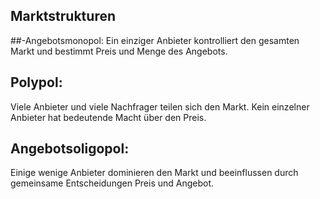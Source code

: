 ## Marktstrukturen 
##-Angebotsmonopol: 
Ein einziger Anbieter kontrolliert den gesamten Markt und bestimmt Preis und Menge des Angebots.

## Polypol:
Viele Anbieter und viele Nachfrager teilen sich den Markt. Kein einzelner Anbieter hat bedeutende Macht über den Preis.

## Angebotsoligopol:
Einige wenige Anbieter dominieren den Markt und beeinflussen durch gemeinsame Entscheidungen Preis und Angebot.
